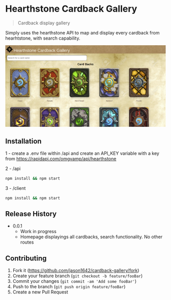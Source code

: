 # Hearthstone Cardback Gallery
> Cardback display gallery



Simply uses the hearthstone API to map and display every cardback from hearhtstone, with search capability.

![](cardback-gallery-homepage.png)

## Installation



1 - create a .env file within /api and create an API_KEY variable with a key from https://rapidapi.com/omgvamp/api/hearthstone

2 - /api
```sh
npm install && npm start
```

3 - /client
```sh
npm install && npm start
```

## Release History

* 0.0.1
    * Work in progress
    * Homepage displayings all cardbacks, search functionality. No other routes


## Contributing

1. Fork it (<https://github.com/jason1642/cardback-gallery/fork>)
2. Create your feature branch (`git checkout -b feature/fooBar`)
3. Commit your changes (`git commit -am 'Add some fooBar'`)
4. Push to the branch (`git push origin feature/fooBar`)
5. Create a new Pull Request
